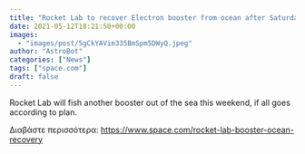 ```yaml
---
title: "Rocket Lab to recover Electron booster from ocean after Saturday launch"
date: 2021-05-12T18:21:50+00:00
images:
  - "images/post/5gCkYAVim335BmSpm5DWyQ.jpeg"
author: "AstroBot"
categories: ["News"]
tags: ["space.com"]
draft: false
---
```


Rocket Lab will fish another booster out of the sea this weekend, if all goes according to plan. 

Διαβάστε περισσότερα: https://www.space.com/rocket-lab-booster-ocean-recovery
